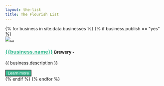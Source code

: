 ```yaml
---
layout: the-list
title: The Flourish List
---
```


<div class="container">
{% for business in site.data.businesses %}
  {% if business.publish == "yes" %}
    <section class="section bg-gray overflow-hidden " data-shuffle="item " data-groups="London ">
      <div class="container-fluid ">
        <div class="row gap-y ">
          <div class="col-md-5 mx-auto text-center ">
            <a target="_blank " class=" " href="{{ business.link }} ">
              <img src="{{ business.image }}" alt="... " />
            </a>
          </div>
          <div class="col-md-7 mx-auto ">
            <div>
              <h3>
                <a style="color: #3cba92; " href="{{ business.link }} ">{{business.name}}</a>
                <small class="text-left ">
                  <b>Brewery - </b>
                </small>
              </h3>
            </div>
            <p>
              {{ business.description }}
              <!--
              <p>About Forest Road Brewing Co.: {{ business.Description }}</p>
              <p>How they're tackling COVID-19: {{ business.Description }}</p>
              -->
            </p>
            <a class=" " target="_blank " href=" {{ business.link }} ">
              <button class="btn px-8 " style="background-color: #3cba92; color: #ffffff; "> Learn more</button>
            </a>
          </div>
        </div>
      </div>
    </section>
  {% endif %}
{% endfor %}
</div>

